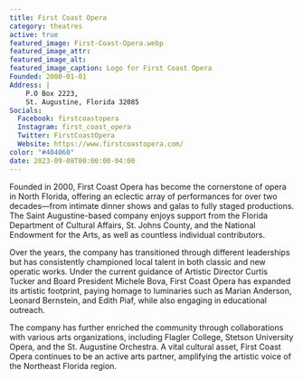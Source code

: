 ```yaml
---
title: First Coast Opera
category: theatres
active: true
featured_image: First-Coast-Opera.webp
featured_image_attr:
featured_image_alt:
featured_image_caption: Logo for First Coast Opera
Founded: 2000-01-01
Address: |
    P.O Box 2223, 
    St. Augustine, Florida 32085
Socials: 
  Facebook: firstcoastopera
  Instagram: first_coast_opera
  Twitter: FirstCoastOpera
  Website: https://www.firstcoastopera.com/
color: "#404060"
date: 2023-09-08T00:00:00-04:00
---
```

Founded in 2000, First Coast Opera has become the cornerstone of opera in North Florida, offering an eclectic array of performances for over two decades—from intimate dinner shows and galas to fully staged productions. The Saint Augustine-based company enjoys support from the Florida Department of Cultural Affairs, St. Johns County, and the National Endowment for the Arts, as well as countless individual contributors.

Over the years, the company has transitioned through different leaderships but has consistently championed local talent in both classic and new operatic works. Under the current guidance of Artistic Director Curtis Tucker and Board President Michele Bova, First Coast Opera has expanded its artistic footprint, paying homage to luminaries such as Marian Anderson, Leonard Bernstein, and Edith Piaf, while also engaging in educational outreach.

The company has further enriched the community through collaborations with various arts organizations, including Flagler College, Stetson University Opera, and the St. Augustine Orchestra. A vital cultural asset, First Coast Opera continues to be an active arts partner, amplifying the artistic voice of the Northeast Florida region.